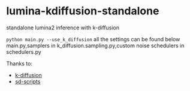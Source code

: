 # lumina-kdiffusion-standalone
standalone lumina2 inference with k-diffusion

`python main.py --use_k_diffusion` all the settings can be found below main.py,samplers in k_diffusion.sampling.py,custom noise schedulers in schedulers.py

Thanks to:
- [k-diffusion](https://github.com/crowsonkb/k-diffusion.git)
- [sd-scripts](https://github.com/kohya-ss/sd-scripts.git)
